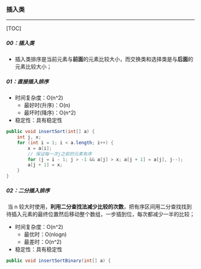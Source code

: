 ### 插入类

------

[TOC]

##### 00：插入类

- 插入类排序是当前元素与**前面**的元素比较大小，而交换类和选择类是与**后面**的元素比较大小；

##### 01：直接插入排序

- 时间复杂度：O(n^2)
  - 最好时(升序)：O(n)
  - 最坏时(降序)：O(n^2)
- 稳定性：具有稳定性

```java
public void insertSort(int[] a) {
    int j, x;
    for (int i = 1; i < a.length; i++) {
        x = a[i];
        // 保证每一次j之前的元素有序
        for (j = i - 1; j > -1 && a[j] > x; a[j + 1] = a[j], j--);
        a[j + 1] = x;
    }
}
```

##### 02：二分插入排序

​	当 n 较大时使用，**利用二分查找法减少比较的次数**，把有序区间用二分查找找到待插入元素的最终位置然后移动整个数组，一步插到位，每次都减少一半的比较；

- 时间复杂度：O(n^2)
  - 最优时：O(nlogn)
  - 最差时：O(n^2)
- 稳定性：具有稳定性

```java
public void insertSortBinary(int[] a) {
    for (int i = 1; i < a.length; i++) {
        int temp = a[i];                  
        int left = 0;                  
        int right = i - 1;               
        while (left <= right) {
            int mid = (left + right) / 2;
            if (a[mid] > temp)
                right = mid - 1;
            else
                left = mid + 1;
        }
        // 后移二分之后的整个数组
        for (int j = i - 1; j >= left; j--) {
            a[j + 1] = a[j];
        }
        a[left] = temp;
    }
}
```

##### 03：希尔排序法（递减增量排序，相对有序）：

​	利用二分法，把全部元素分为几个区域来提升插入排序的性能，这样可以**让一个元素可以一次性地朝最终位置前进一大步减少比较的次数**，然后算法再取越来越小的步长进行排序，**最后一次就是直接插入排序**，大家都相邻

- 时间复杂度：O(nlogn)-O(n^2)，根据步长的选取有关
  - 最优时：O(nlogn)
  - 最差时：O(n^2)
- 稳定性：不稳定

######     编写：三个for循环

```java
public void shellSort(int[] a) {
    int temp;
    // 控制步长,每次步长减少一半,最后递减到1
    for (int gap = a.length / 2; gap > 0; gap /= 2) {
        // 跑完所有元素
        for (int i = gap; i < a.length; i++) {
            temp = a[i];
            int j;
            // 大于等于步长，因为第二次开始往后比
            for (j = i; j >= gap && a[j-gap] > temp; j -= gap) {
                a[j] = a[j - gap];
            }  
            a[j] = temp;
        }
    }
}
```

